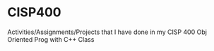 # CISP400
Activities/Assignments/Projects that I have done in my CISP 400 Obj Oriented Prog with C++ Class
